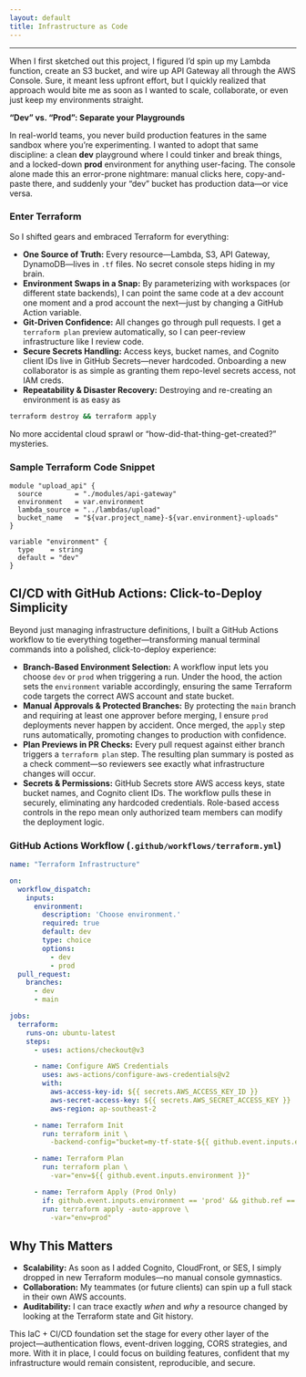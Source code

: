 ```yaml
---
layout: default
title: Infrastructure as Code
---
```


-----------------------------

When I first sketched out this project, I figured I’d spin up my Lambda function, create an S3 bucket, and wire up API Gateway all through the AWS Console. Sure, it meant less upfront effort, but I quickly realized that approach would bite me as soon as I wanted to scale, collaborate, or even just keep my environments straight.

**“Dev” vs. “Prod”: Separate your Playgrounds**

In real-world teams, you never build production features in the same sandbox where you’re experimenting. I wanted to adopt that same discipline: a clean **dev** playground where I could tinker and break things, and a locked-down **prod** environment for anything user-facing. The console alone made this an error-prone nightmare: manual clicks here, copy-and-paste there, and suddenly your “dev” bucket has production data—or vice versa.

### **Enter Terraform**

So I shifted gears and embraced Terraform for everything:

* **One Source of Truth:** Every resource—Lambda, S3, API Gateway, DynamoDB—lives in `.tf` files. No secret console steps hiding in my brain.
* **Environment Swaps in a Snap:** By parameterizing with workspaces (or different state backends), I can point the same code at a dev account one moment and a prod account the next—just by changing a GitHub Action variable.
* **Git-Driven Confidence:** All changes go through pull requests. I get a `terraform plan` preview automatically, so I can peer-review infrastructure like I review code.
* **Secure Secrets Handling:** Access keys, bucket names, and Cognito client IDs live in GitHub Secrets—never hardcoded. Onboarding a new collaborator is as simple as granting them repo-level secrets access, not IAM creds.
* **Repeatability & Disaster Recovery:** Destroying and re-creating an environment is as easy as 
```bash
terraform destroy && terraform apply
```


No more accidental cloud sprawl or “how-did-that-thing-get-created?” mysteries.

### Sample Terraform Code Snippet

```hcl
module "upload_api" {
  source        = "./modules/api-gateway"
  environment   = var.environment
  lambda_source = "../lambdas/upload"
  bucket_name   = "${var.project_name}-${var.environment}-uploads"
}

variable "environment" {
  type    = string
  default = "dev"
}
```

## **CI/CD with GitHub Actions: Click-to-Deploy Simplicity**

Beyond just managing infrastructure definitions, I built a GitHub Actions workflow to tie everything together—transforming manual terminal commands into a polished, click-to-deploy experience:

* **Branch-Based Environment Selection:** A workflow input lets you choose `dev` or `prod` when triggering a run. Under the hood, the action sets the `environment` variable accordingly, ensuring the same Terraform code targets the correct AWS account and state bucket.
* **Manual Approvals & Protected Branches:** By protecting the `main` branch and requiring at least one approver before merging, I ensure `prod` deployments never happen by accident. Once merged, the `apply` step runs automatically, promoting changes to production with confidence.
* **Plan Previews in PR Checks:** Every pull request against either branch triggers a `terraform plan` step. The resulting plan summary is posted as a check comment—so reviewers see exactly what infrastructure changes will occur.
* **Secrets & Permissions:** GitHub Secrets store AWS access keys, state bucket names, and Cognito client IDs. The workflow pulls these in securely, eliminating any hardcoded credentials. Role-based access controls in the repo mean only authorized team members can modify the deployment logic.

### GitHub Actions Workflow (`.github/workflows/terraform.yml`)

```yaml
name: "Terraform Infrastructure"

on:
  workflow_dispatch:
    inputs:
      environment:
        description: 'Choose environment.'
        required: true
        default: dev
        type: choice
        options:
          - dev
          - prod
  pull_request:
    branches:
      - dev
      - main

jobs:
  terraform:
    runs-on: ubuntu-latest
    steps:
      - uses: actions/checkout@v3

      - name: Configure AWS Credentials
        uses: aws-actions/configure-aws-credentials@v2
        with:
          aws-access-key-id: ${{ secrets.AWS_ACCESS_KEY_ID }}
          aws-secret-access-key: ${{ secrets.AWS_SECRET_ACCESS_KEY }}
          aws-region: ap-southeast-2

      - name: Terraform Init
        run: terraform init \
          -backend-config="bucket=my-tf-state-${{ github.event.inputs.environment }}"

      - name: Terraform Plan
        run: terraform plan \
          -var="env=${{ github.event.inputs.environment }}"

      - name: Terraform Apply (Prod Only)
        if: github.event.inputs.environment == 'prod' && github.ref == 'refs/heads/main'
        run: terraform apply -auto-approve \
          -var="env=prod"
```

## **Why This Matters**

* **Scalability:** As soon as I added Cognito, CloudFront, or SES, I simply dropped in new Terraform modules—no manual console gymnastics.
* **Collaboration:** My teammates (or future clients) can spin up a full stack in their own AWS accounts.
* **Auditability:** I can trace exactly *when* and *why* a resource changed by looking at the Terraform state and Git history.

This IaC + CI/CD foundation set the stage for every other layer of the project—authentication flows, event-driven logging, CORS strategies, and more. With it in place, I could focus on building features, confident that my infrastructure would remain consistent, reproducible, and secure.



